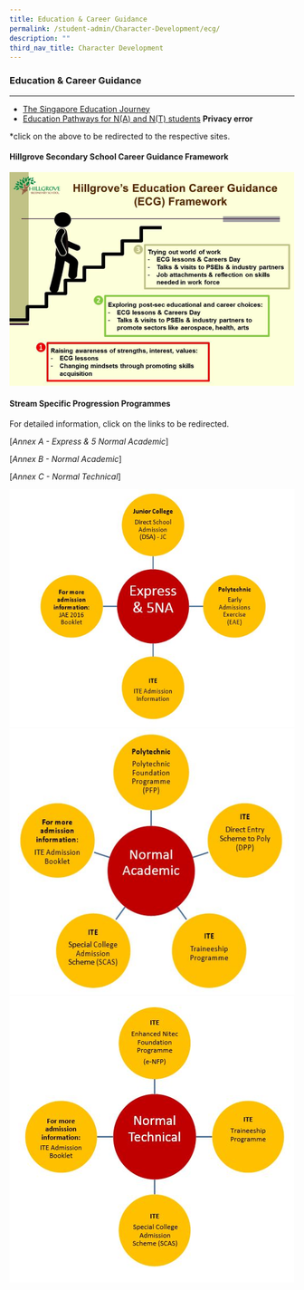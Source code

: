 ```yaml
---
title: Education & Career Guidance
permalink: /student-admin/Character-Development/ecg/
description: ""
third_nav_title: Character Development
---
```

### **Education & Career Guidance**
----------------------------------------------------------------
*   [The Singapore Education Journey](https://www.moe.gov.sg/education/)
*   [Education Pathways for N(A) and N(T) students](https://schoolbag.sg/story/education-pathways-for-n(a)-and-n(t)-students) **Privacy error**

*click on the above to be redirected to the respective sites.

#### **Hillgrove Secondary School Career Guidance Framework**

![](/images/ECG%20framework.png)

#### **Stream Specific Progression Programmes**
For detailed information, click on the links to be redirected.

 [_Annex A - Express & 5 Normal Academic_]

 [_Annex B - Normal Academic_]

 [_Annex C - Normal Technical_]
 
 ![](/images/ecg%20annex%20A.jpg)
 ![](/images/ecg%20annex%20B.jpg)
 ![](/images/ecg%20annex%20C.jpg)